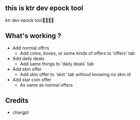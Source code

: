 ## this is ktr dev epock tool


ktr dev epock tool🥶🥶🥶🥶


## What's working ?
- Add normal offrrs
  - Add coins, boxes, or some kinds of offers to 'offers' tab
- Add daily deals
  - Add same things to 'daily deals' tab
- Add skin offer
  - Add skin offer to 'skin' tab without knowing no skin id
- Add star coin offer
  - As same as normal offers

## Credits
 - chargpt
